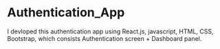 # Authentication_App
I devloped this authentication app using React.js, javascript, HTML, CSS, Bootstrap, which consists Authentication screen + Dashboard panel.
